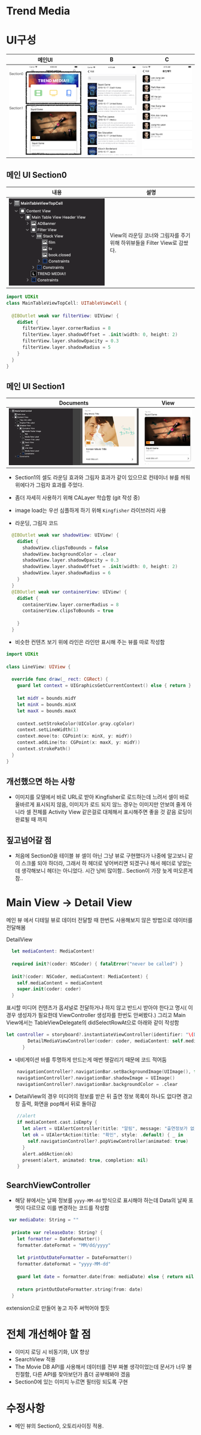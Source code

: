 # Trend Media

# UI구성
|메인UI|B|C|
|:-:|:-:|:-:|
|![](src/MainUI.png)|![](src/BUI.png)|![](src/CUI.png)|

## 메인 UI Section0
|내용|설명|
|-|-|
|![](src/TopCell.png)|View의 라운딩 코너와 그림자를 주기 위해 하위뷰들을 Filter View로 감쌌다.|
```Swift 
import UIKit
class MainTableViewTopCell: UITableViewCell {
  
  @IBOutlet weak var filterView: UIView! {
    didSet {
      filterView.layer.cornerRadius = 8
      filterView.layer.shadowOffset = .init(width: 0, height: 2)
      filterView.layer.shadowOpacity = 0.3
      filterView.layer.shadowRadius = 5
    }
  }
}
```

## 메인 UI Section1
|Documents|View|
|:-:|:-:|
|![](src/TableCell.png)|![](src/Section1.png)|
- Section1의 셀도 라운딩 효과와 그림자 효과가 같이 있으므로 컨테이너 뷰를 씌워 위에다가 그림자 효과를 주었다.
- 좀더 자세히 사용하기 위해 CALayer 학습함 (git 작성 중)
- image load는 우선 심플하게 하기 위해 `Kingfisher` 라이브러리 사용

- 라운딩, 그림자 코드
```Swift
  @IBOutlet weak var shadowView: UIView! {
    didSet {
      shadowView.clipsToBounds = false
      shadowView.backgroundColor = .clear
      shadowView.layer.shadowOpacity = 0.3
      shadowView.layer.shadowOffset = .init(width: 0, height: 2)
      shadowView.layer.shadowRadius = 6
    }
  }
  @IBOutlet weak var containerView: UIView! {
    didSet {
      containerView.layer.cornerRadius = 8
      containerView.clipsToBounds = true
      
    }
  }
```
- 비슷한 컨텐츠 보기 위에 라인은 라인만 표시해 주는 뷰를 따로 작성함
```Swift
import UIKit

class LineView: UIView {
  
  override func draw(_ rect: CGRect) {
    guard let context = UIGraphicsGetCurrentContext() else { return }
    
    let midY = bounds.midY
    let minX = bounds.minX
    let maxX = bounds.maxX
    
    context.setStrokeColor(UIColor.gray.cgColor)
    context.setLineWidth(1)
    context.move(to: CGPoint(x: minX, y: midY))
    context.addLine(to: CGPoint(x: maxX, y: midY))
    context.strokePath()
  }
}
```


## 개선했으면 하는 사항
- 이미지를 모델에서 바로 URL로 받아 Kingfisher로 로드하는데 느려서 셀이 바로 올바르게 표시되지 않음, 이미지가 로드 되지 않느 경우는 이미지만 안보여 줄게 아니라 셀 전체를 Activity View 같은걸로 대체해서 표시해주면 좋을 것 같음 로딩이 완료될 때 까지

## 짚고넘어갈 점
- 처음에 Section0을 테이블 뷰 셀이 아닌 그냥 뷰로 구현했다가 나중에 알고보니 같이 스크롤 되야 하더라, 그래서 하 헤더로 넣어버리면 되겠구나 해서 헤더로 넣었는데 생각해보니 헤더는 아니었다. 시간 낭비 많이함.. Section이 가장 늦게 떠오른게 참..


# Main View -> Detail View
메인 뷰 에서 디테일 뷰로 데이터 전달할 때 한번도 사용해보지 않은 방법으로 데이터를 전달해봄

DetailView
```Swift
  let mediaContent: MediaContent!

  required init?(coder: NSCoder) { fatalError("never be called") }

  init?(coder: NSCoder, mediaContent: MediaContent) {
    self.mediaContent = mediaContent
    super.init(coder: coder)
  }
```
표시할 미디어 컨텐츠가 옵셔널로 전달하거나 하지 않고 반드시 받아야 한다고 명시( 이 경우 생성자가 필요한데 ViewController 생성자를 한번도 안써봤다.)
그리고 Main View에서는 TableViewDelegate의 didSelectRowAt으로 아래와 같이 작성함
```Swift
let controller = storyboard?.instantiateViewController(identifier: "\(DetailMediaViewController.self)") { coder -> DetailMediaViewController? in
        DetailMediaViewController(coder: coder, mediaContent: self.mediaList[indexPath.row])
      }
```

- 네비게이션 바를 투명하게 만드는게 매번 헷갈리기 때문에 코드 적어둠
```Swift
    navigationController?.navigationBar.setBackgroundImage(UIImage(), for: .default)
    navigationController?.navigationBar.shadowImage = UIImage()
    navigationController?.navigationBar.backgroundColor = .clear
```

- DetailView의 경우 미디어의 정보를 받은 뒤 출연 정보 목록이 하나도 없다면 경고창 출력, 화면을 pop해서 뒤로 돌아감
```Swift
    //alert
    if mediaContent.cast.isEmpty {
      let alert = UIAlertController(title: "알림", message: "출연정보가 없습니다.", preferredStyle: .alert)
      let ok = UIAlertAction(title: "확인", style: .default) { _ in
        self.navigationController?.popViewController(animated: true)
      }
      alert.addAction(ok)
      present(alert, animated: true, completion: nil)
    }
```

## SearchViewController
- 해당 뷰에서는 날짜 정보를 `yyyy-MM-dd` 방식으로 표시해야 하는데 Data의 날짜 포멧이 다르므로 이를 변경하는 코드를 작성함
```Swift
 var mediaDate: String = ""
  
  private var releaseDate: String? {
    let formatter = DateFormatter()
    formatter.dateFormat = "MM/dd/yyyy"
    
    let printOutDateFormatter = DateFormatter()
    formatter.dateFormat = "yyyy-MM-dd"
    
    guard let date = formatter.date(from: mediaDate) else { return nil }
    
    return printOutDateFormatter.string(from: date)
  }
```
extension으로 만들어 놓고 자주 써먹어야 할듯

# 전체 개선해야 할 점
- 이미지 로딩 시 비동기화, UX 향상
- SearchView 적용
- The Movie DB API를 사용해서 데이터를 전부 짜볼 생각이었는데 문서가 너무 불친절함, 다른 API를 찾아보던가 좀더 공부해봐야 겠음
- Section0에 있는 이미지 누르면 필터링 되도록 구현

# 수정사항
- 메인 뷰의 Section0, 오토리사이징 적용.
